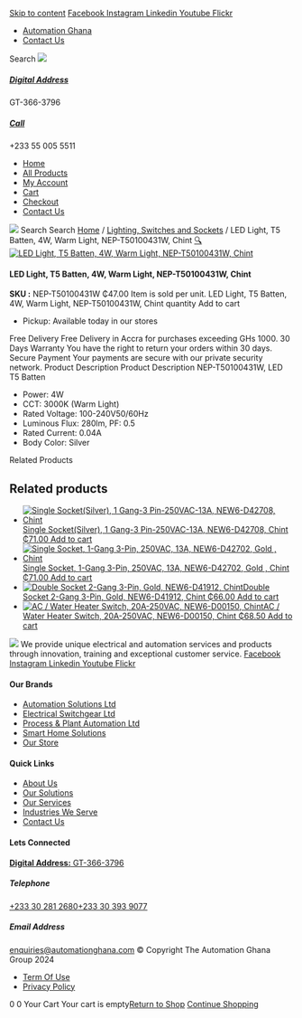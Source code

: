 [Skip to content](https://store.automationghana.com/product/led-t5-batten-nep-t50100431w-chint/#content)
[ Facebook ](https://www.facebook.com/automationgh/) [ Instagram ](https://www.instagram.com/automationgh/) [ Linkedin ](https://www.linkedin.com/company/the-automation-ghana-limited/) [ Youtube ](https://www.youtube.com/channel/UCurrRDUSm5oIW39VXjn1u0w) [ Flickr ](https://www.flickr.com/photos/181794037@N07/)
  * [ Automation Ghana ](https://automationghana.com)
  * [ Contact Us ](https://store.automationghana.com/contact/)


Search
[ ![](https://store.automationghana.com/wp-content/uploads/2024/04/Website-TAGG-Logo-BLUE.png) ](https://store.automationghana.com/)
[ ](https://maps.app.goo.gl/m4xeaagWCNbLk4jM6)
#####  [ Digital Address ](https://maps.app.goo.gl/m4xeaagWCNbLk4jM6)
GT-366-3796 
[ ](tel:+233550055511)
#####  [ Call ](tel:+233550055511)
+233 55 005 5511 
  * [Home](https://store.automationghana.com/)
  * [All Products](https://store.automationghana.com/shop/)
  * [My Account](https://store.automationghana.com/my-account/)
  * [Cart](https://store.automationghana.com/cart/)
  * [Checkout](https://store.automationghana.com/checkout/)
  * [Contact Us](https://store.automationghana.com/contact/)


[![](https://store.automationghana.com/wp-content/uploads/2024/04/AutomationGhana_logo_white.png)](https://store.automationghana.com)
Search
Search
[Home](https://store.automationghana.com) / [Lighting, Switches and Sockets](https://store.automationghana.com/product-category/lighting-switches-and-sockets/) / LED Light, T5 Batten, 4W, Warm Light, NEP-T50100431W, Chint
[🔍](https://store.automationghana.com/product/led-t5-batten-nep-t50100431w-chint/)
[![LED Light, T5 Batten, 4W, Warm Light, NEP-T50100431W, Chint](https://store.automationghana.com/wp-content/uploads/2019/11/CHINT-BATTEN-LIGHT.jpg)](https://store.automationghana.com/wp-content/uploads/2019/11/CHINT-BATTEN-LIGHT.jpg)
####  LED Light, T5 Batten, 4W, Warm Light, NEP-T50100431W, Chint 
**SKU :** NEP-T50100431W 
₵47.00
Item is sold per unit.
LED Light, T5 Batten, 4W, Warm Light, NEP-T50100431W, Chint quantity
Add to cart
  * Pickup: Available today in our stores


Free Delivery 
Free Delivery in Accra for purchases exceeding GHs 1000. 
30 Days Warranty 
You have the right to return your orders within 30 days. 
Secure Payment 
Your payments are secure with our private security network. 
Product Description
Product Description
NEP-T50100431W, LED T5 Batten 
  * Power: 4W
  * CCT: 3000K (Warm Light)
  * Rated Voltage: 100-240V50/60Hz
  * Luminous Flux: 280lm, PF: 0.5
  * Rated Current: 0.04A
  * Body Color: Silver


Related Products 
## Related products
  * [![Single Socket\(Silver\), 1 Gang-3 Pin-250VAC-13A, NEW6-D42708, Chint](https://store.automationghana.com/wp-content/uploads/2020/04/1-gang-silver-socket-300x300.jpg)Single Socket(Silver), 1 Gang-3 Pin-250VAC-13A, NEW6-D42708, Chint ₵71.00 ](https://store.automationghana.com/product/single-socket-new6-d42708-chint/)
[Add to cart](https://store.automationghana.com/product/led-t5-batten-nep-t50100431w-chint/?add-to-cart=1528)
  * [![Single Socket, 1-Gang 3-Pin, 250VAC, 13A, NEW6-D42702, Gold , Chint](https://store.automationghana.com/wp-content/uploads/2020/04/ONLINE-STORE-SOCKET-4-300x300.jpg)Single Socket, 1-Gang 3-Pin, 250VAC, 13A, NEW6-D42702, Gold , Chint ₵71.00 ](https://store.automationghana.com/product/singl-socket-new6-d42702-chint/)
[Add to cart](https://store.automationghana.com/product/led-t5-batten-nep-t50100431w-chint/?add-to-cart=1526)
  * [![Double Socket 2-Gang 3-Pin, Gold, NEW6-D41912, Chint](https://store.automationghana.com/wp-content/uploads/2020/04/SOCKET-5-300x300.jpg)Double Socket 2-Gang 3-Pin, Gold, NEW6-D41912, Chint ₵66.00 ](https://store.automationghana.com/product/double-socket-new6-d41912-chint/)
[Add to cart](https://store.automationghana.com/product/led-t5-batten-nep-t50100431w-chint/?add-to-cart=1509)
  * [![AC / Water Heater Switch, 20A-250VAC, NEW6-D00150, Chint](https://store.automationghana.com/wp-content/uploads/2020/04/ac-water-heater-300x300.jpg)AC / Water Heater Switch, 20A-250VAC, NEW6-D00150, Chint ₵68.50 ](https://store.automationghana.com/product/ac-water-heater-switch-new6-d00150-chint/)
[Add to cart](https://store.automationghana.com/product/led-t5-batten-nep-t50100431w-chint/?add-to-cart=1502)


![](https://store.automationghana.com/wp-content/uploads/2024/04/AutomationGhana_logo_white.png)
We provide unique electrical and automation services and products through innovation, training and exceptional customer service.
[ Facebook ](https://www.facebook.com/automationgh/) [ Instagram ](https://www.instagram.com/automationgh/) [ Linkedin ](https://www.linkedin.com/company/the-automation-ghana-limited/) [ Youtube ](https://www.youtube.com/channel/UCurrRDUSm5oIW39VXjn1u0w) [ Flickr ](https://www.flickr.com/photos/181794037@N07/)
#### Our Brands
  * [ Automation Solutions Ltd ](https://store.automationghana.com/product/led-t5-batten-nep-t50100431w-chint/)
  * [ Electrical Switchgear Ltd ](https://store.automationghana.com/product/led-t5-batten-nep-t50100431w-chint/)
  * [ Process & Plant Automation Ltd ](https://store.automationghana.com/product/led-t5-batten-nep-t50100431w-chint/)
  * [ Smart Home Solutions ](https://store.automationghana.com/product/led-t5-batten-nep-t50100431w-chint/)
  * [ Our Store ](https://store.automationghana.com/product/led-t5-batten-nep-t50100431w-chint/)


#### Quick Links
  * [ About Us ](https://store.automationghana.com/product/led-t5-batten-nep-t50100431w-chint/)
  * [ Our Solutions ](https://store.automationghana.com/product/led-t5-batten-nep-t50100431w-chint/)
  * [ Our Services ](https://store.automationghana.com/product/led-t5-batten-nep-t50100431w-chint/)
  * [ Industries We Serve ](https://store.automationghana.com/product/led-t5-batten-nep-t50100431w-chint/)
  * [ Contact Us ](https://store.automationghana.com/product/led-t5-batten-nep-t50100431w-chint/)


#### Lets Connected
[**Digital Address:** GT-366-3796](https://maps.app.goo.gl/m4xeaagWCNbLk4jM6)
#####  Telephone 
[ +233 30 281 2680](tel:+233302812680)[+233 30 393 9077](https://store.automationghana.com/product/led-t5-batten-nep-t50100431w-chint/+233303939077)
#####  Email Address 
enquiries@automationghana.com 
© Copyright The Automation Ghana Group 2024
  * [ Term Of Use ](https://store.automationghana.com/product/led-t5-batten-nep-t50100431w-chint/)
  * [ Privacy Policy ](https://store.automationghana.com/product/led-t5-batten-nep-t50100431w-chint/)


0
0
Your Cart
Your cart is empty[Return to Shop](https://store.automationghana.com/shop/)
[Continue Shopping](https://store.automationghana.com/product/led-t5-batten-nep-t50100431w-chint/)
